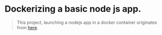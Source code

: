 # Dockerizing a basic node js app. 

> This project, launching a nodejs app in a docker container originates from [here](https://bitbucket.org/epobb/dockerbookfiles/src/master/common-development-profiles/demos/nodejs/ "nodejs inside a docker container").

 